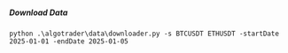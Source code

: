 ##### Download Data
```
python .\algotrader\data\downloader.py -s BTCUSDT ETHUSDT -startDate 2025-01-01 -endDate 2025-01-05
```
